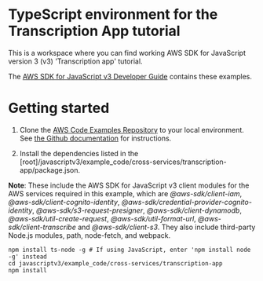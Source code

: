 # TypeScript environment for the Transcription App tutorial
This is a workspace where you can find working AWS SDK for JavaScript version 3 (v3) 'Transcription app' tutorial.

The [AWS SDK for JavaScript v3 Developer Guide](https://docs.aws.amazon.com/sdk-for-javascript/v3/developer-guide/tarnscription-app.html) contains these examples.

# Getting started

1. Clone the [AWS Code Examples Repository](https://github.com/awsdocs/aws-doc-sdk-examples) to your local environment. 
See [the Github documentation](https://docs.github.com/en/github/creating-cloning-and-archiving-repositories/cloning-a-repository) for 
instructions.

1. Install the dependencies listed in the [root]/javascriptv3/example_code/cross-services/transcription-app/package.json.

**Note**: These include the AWS SDK for JavaScript v3 client modules for the AWS services required in this example, 
which are *@aws-sdk/client-iam*, *@aws-sdk/client-cognito-identity*, *@aws-sdk/credential-provider-cognito-identity*, *@aws-sdk/s3-request-presigner*,
*@aws-sdk/client-dynamodb*, *@aws-sdk/util-create-request*, *@aws-sdk/util-format-url*, *@aws-sdk/client-transcribe* and *@aws-sdk/client-s3*.
They also include third-party Node.js modules, path, node-fetch, and webpack.
```
npm install ts-node -g # If using JavaScript, enter 'npm install node -g' instead
cd javascriptv3/example_code/cross-services/transcription-app 
npm install
```

